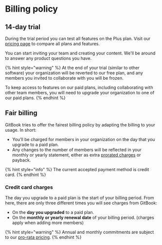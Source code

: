 # Billing policy

## 14-day trial‌ <a href="#14-day-trial" id="14-day-trial"></a>

During the trial period you can test all features on the Plus plan. Visit our [pricing page](https://www.gitbook.com/pricing) to compare all plans and features.&#x20;

You can start inviting your team and creating your content. We'll be around to answer any product questions you have.

{% hint style="warning" %}
At the end of your trial (similar to other software) your organization will be reverted to our free plan, and any members you invited to collaborate with you will be frozen.&#x20;

To keep access to features on our paid plans, including collaborating with other team members, you will need to upgrade your organization to one of our paid plans.
{% endhint %}

## **​Fair billing** <a href="#fair-billing" id="fair-billing"></a>

GitBook tries to offer the fairest billing policy by adapting the billing to your usage. In short:‌

* You’ll be charged for members in your organization on the day that you upgrade to a paid plan.
* Any changes to the number of members will be reflected in your monthly or yearly statement, either as extra [prorated charges](pro-rata.md) or payback.

{% hint style="info" %}
The current accepted payment method is credit card.
{% endhint %}

### ​Credit card charges <a href="#credit-card-charges" id="credit-card-charges"></a>

The day you upgrade to a paid plan is the start of your billing period. From here, there are only three different times you will see charges from GitBook:‌

* On the **day you upgraded** to a paid plan.
* On the **monthly or yearly renewal date** of your billing period. (charges apply when adding more members)

{% hint style="warning" %}
Annual and monthly commitments are subject to our [pro-rata pricing](pro-rata.md).
{% endhint %}

